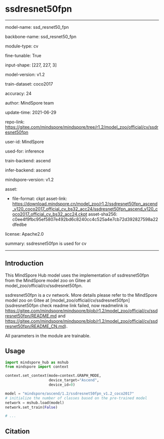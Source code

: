 # ssdresnet50fpn

---

model-name: ssd_resnet50_fpn

backbone-name: ssd_resnet50_fpn

module-type: cv

fine-tunable: True

input-shape: [227, 227, 3]

model-version: v1.2

train-dataset: coco2017

accuracy: 24

author: MindSpore team

update-time: 2021-06-29

repo-link: <https://gitee.com/mindspore/mindspore/tree/r1.2/model_zoo/official/cv/ssdresnet50fpn>

user-id: MindSpore

used-for: inference

train-backend: ascend

infer-backend: ascend

mindspore-version: v1.2

asset:

-
    file-format: ckpt
    asset-link: <https://download.mindspore.cn/model_zoo/r1.2/ssdresnet50fpn_ascend_v120_coco2017_official_cv_bs32_acc24/ssdresnet50fpn_ascend_v120_coco2017_official_cv_bs32_acc24.ckpt>
    asset-sha256: c0ee4f9fbc95ef5807e492bd6c8240cc4c525a4e7cb72d392827598a22dfedbe

license: Apache2.0

summary: ssdresnet50fpn is used for cv

---

## Introduction

This MindSpore Hub model uses the implementation of ssdresnet50fpn from the MindSpore model zoo on Gitee at model_zoo/official/cv/ssdresnet50fpn.

ssdresnet50fpn is a cv network. More details please refer to the MindSpore model zoo on Gitee at [model_zoo/official/cv/ssdresnet50fpn](ssdresnet50fpn check readme link failed, now readmelink is https://gitee.com/mindspore/mindspore/blob/r1.2/model_zoo/official/cv/ssdresnet50fpn/README.md and https://gitee.com/mindspore/mindspore/blob/r1.2/model_zoo/official/cv/ssdresnet50fpn/README_CN.md).

All parameters in the module are trainable.

## Usage

```python
import mindspore_hub as mshub
from mindspore import context

context.set_context(mode=context.GRAPH_MODE,
                    device_target="Ascend",
                    device_id=0)

model = "mindspore/ascend/1.2/ssdresnet50fpn_v1.2_coco2017"
# initialize the number of classes based on the pre-trained model
network = mshub.load(model)
network.set_train(False)

# ...
```

## Citation
